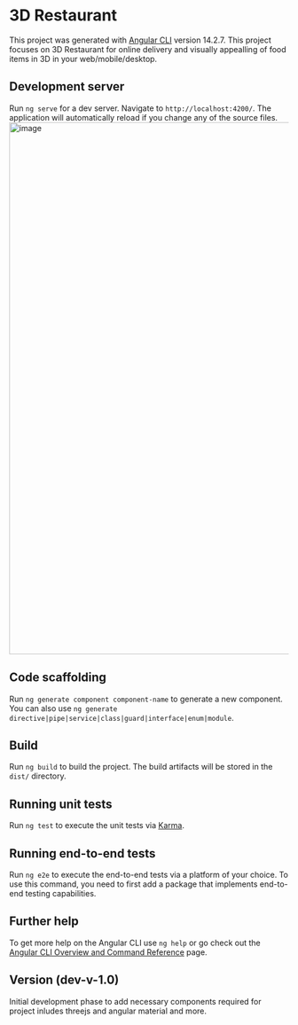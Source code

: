 # 3D Restaurant

This project was generated with [Angular CLI](https://github.com/angular/angular-cli) version 14.2.7.
This project focuses on 3D Restaurant for online delivery and visually appealling of food items in 3D in your web/mobile/desktop.

## Development server

Run `ng serve` for a dev server. Navigate to `http://localhost:4200/`. The application will automatically reload if you change any of the source files.
<img width="960" alt="image" src="https://github.com/Noelphilip1990/3d-restaurant/assets/24915546/e644a887-00b5-458c-925e-e7c30d609cd6">


## Code scaffolding

Run `ng generate component component-name` to generate a new component. You can also use `ng generate directive|pipe|service|class|guard|interface|enum|module`.

## Build

Run `ng build` to build the project. The build artifacts will be stored in the `dist/` directory.

## Running unit tests

Run `ng test` to execute the unit tests via [Karma](https://karma-runner.github.io).

## Running end-to-end tests

Run `ng e2e` to execute the end-to-end tests via a platform of your choice. To use this command, you need to first add a package that implements end-to-end testing capabilities.

## Further help

To get more help on the Angular CLI use `ng help` or go check out the [Angular CLI Overview and Command Reference](https://angular.io/cli) page.

## Version (dev-v-1.0)

Initial development phase to add necessary components required for project inludes threejs and angular material and more.
